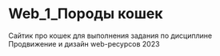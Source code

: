 # Web_1_Породы кошек
Сайтик про кошек для выполнения задания по дисциплине Продвижение и дизайн web-ресурсов 2023
